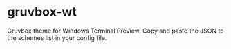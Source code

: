 # gruvbox-wt
Gruvbox theme for Windows Terminal Preview. Copy and paste the JSON to the schemes list in your config file.
